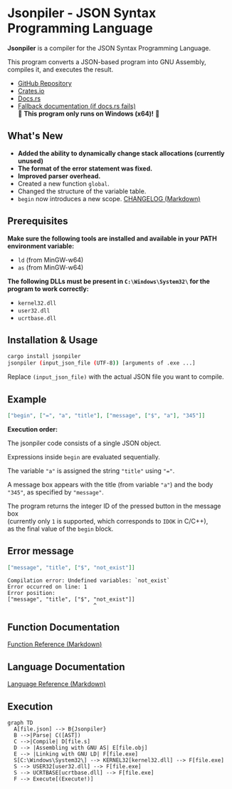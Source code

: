 # Jsonpiler - JSON Syntax Programming Language

**Jsonpiler** is a compiler for the JSON Syntax Programming Language.

This program converts a JSON-based program into GNU Assembly, compiles it, and executes the result.  

- [GitHub Repository](https://github.com/HAL-G1THuB/jsonpiler.git)  
- [Crates.io](https://crates.io/crates/jsonpiler)  
- [Docs.rs](https://docs.rs/jsonpiler/latest/jsonpiler)  
- [Fallback documentation (if docs.rs fails)](https://hal-g1thub.github.io/jsonpiler-doc/jsonpiler/index.html)  
🚨 **This program only runs on Windows (x64)!** 🚨

## What's New

- **Added the ability to dynamically change stack allocations (currently unused)**
- **The format of the error statement was fixed.**
- **Improved parser overhead.**
- Created a new function `global`.
- Changed the structure of the variable table.
- `begin` now introduces a new scope.
[CHANGELOG (Markdown)](https://github.com/HAL-G1THuB/jsonpiler/tree/main/CHANGELOG.md)

## Prerequisites

**Make sure the following tools are installed and available in your PATH environment variable:**

- `ld` (from MinGW-w64)  
- `as` (from MinGW-w64)  

**The following DLLs must be present in `C:\Windows\System32\` for the program to work correctly:**

- `kernel32.dll`  
- `user32.dll`  
- `ucrtbase.dll`  

## Installation & Usage

```bash
cargo install jsonpiler
jsonpiler (input_json_file (UTF-8)) [arguments of .exe ...]
```

Replace `(input_json_file)` with the actual JSON file you want to compile.

## Example

```json
["begin", ["=", "a", "title"], ["message", ["$", "a"], "345"]]
```

**Execution order:**

The jsonpiler code consists of a single JSON object.

Expressions inside `begin` are evaluated sequentially.

The variable `"a"` is assigned the string `"title"` using `"="`.

A message box appears with the title (from variable `"a"`) and the body `"345"`, as specified by `"message"`.

The program returns the integer ID of the pressed button in the message box  
(currently only `1` is supported, which corresponds to `IDOK` in C/C++),  
as the final value of the `begin` block.

## Error message

```json
["message", "title", ["$", "not_exist"]]
```

```text
Compilation error: Undefined variables: `not_exist`
Error occurred on line: 1
Error position:
["message", "title", ["$", "not_exist"]]
                           ^
```

## Function Documentation

[Function Reference (Markdown)](https://github.com/HAL-G1THuB/jsonpiler/tree/main/docs/functions.md)

## Language Documentation

[Language Reference (Markdown)](https://github.com/HAL-G1THuB/jsonpiler/tree/main/docs/specification.md)

## Execution

```mermaid
graph TD
  A[file.json] --> B{Jsonpiler}
  B -->|Parse| C([AST])
  C -->|Compile| D[file.s]
  D --> |Assembling with GNU AS| E[file.obj]
  E --> |Linking with GNU LD| F[file.exe]
  S[C:\Windows\System32\] --> KERNEL32[kernel32.dll] --> F[file.exe]
  S --> USER32[user32.dll] --> F[file.exe]
  S --> UCRTBASE[ucrtbase.dll] --> F[file.exe]
  F --> Execute[(Execute!)]
```

